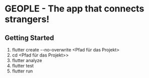 # GEOPLE - The app that connects strangers!

## Getting Started

1. flutter create --no-overwrite <Pfad für das Projekt>
2. cd   <Pfad für das Projekt>>
3. flutter analyze
4. flutter test
5. flutter run
